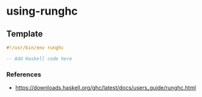 # using-runghc

## Template

```haskell
#!/usr/bin/env runghc

-- Add Haskell code here
```

### References

- <https://downloads.haskell.org/ghc/latest/docs/users_guide/runghc.html>

